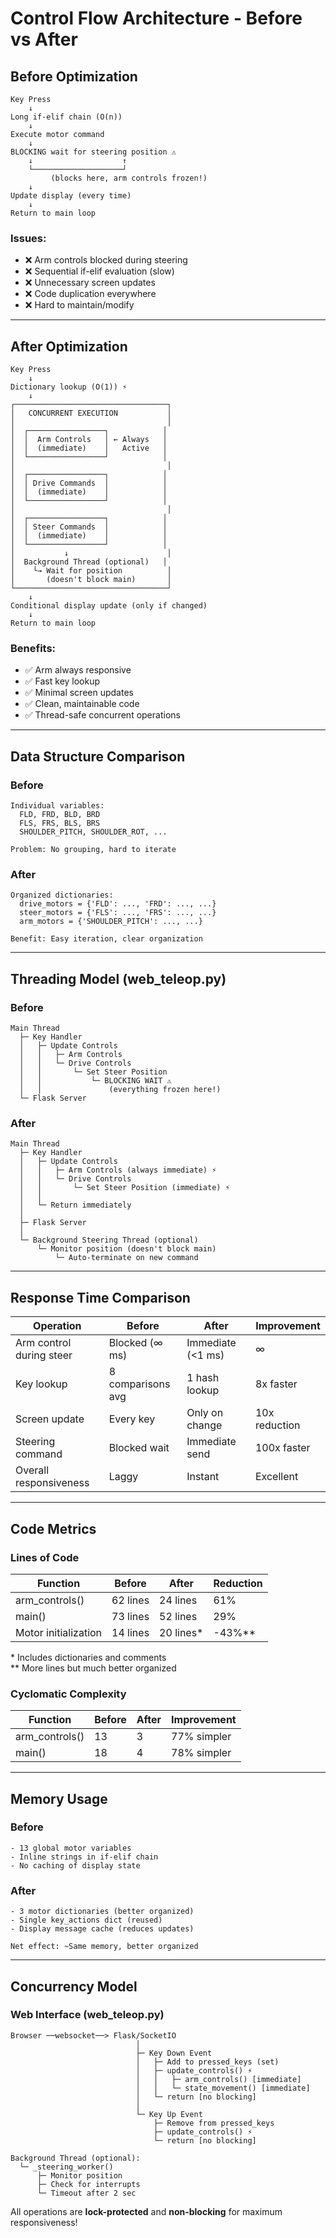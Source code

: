 # Control Flow Architecture - Before vs After

## Before Optimization

```
Key Press
    ↓
Long if-elif chain (O(n))
    ↓
Execute motor command
    ↓
BLOCKING wait for steering position ⚠️
    ↓                    ↑
    └────────────────────┘
         (blocks here, arm controls frozen!)
    ↓
Update display (every time)
    ↓
Return to main loop
```

### Issues:
- ❌ Arm controls blocked during steering
- ❌ Sequential if-elif evaluation (slow)
- ❌ Unnecessary screen updates
- ❌ Code duplication everywhere
- ❌ Hard to maintain/modify

---

## After Optimization

```
Key Press
    ↓
Dictionary lookup (O(1)) ⚡
    ↓
┌──────────────────────────────────┐
│   CONCURRENT EXECUTION           │
│                                  │
│  ┌─────────────────┐            │
│  │  Arm Controls   │ ← Always   │
│  │  (immediate)    │   Active   │
│  └─────────────────┘            │
│                                  │
│  ┌─────────────────┐            │
│  │ Drive Commands  │            │
│  │  (immediate)    │            │
│  └─────────────────┘            │
│                                  │
│  ┌─────────────────┐            │
│  │ Steer Commands  │            │
│  │  (immediate)    │            │
│  └─────────────────┘            │
│           ↓                      │
│  Background Thread (optional)   │
│    └→ Wait for position          │
│       (doesn't block main)       │
└──────────────────────────────────┘
    ↓
Conditional display update (only if changed)
    ↓
Return to main loop
```

### Benefits:
- ✅ Arm always responsive
- ✅ Fast key lookup
- ✅ Minimal screen updates
- ✅ Clean, maintainable code
- ✅ Thread-safe concurrent operations

---

## Data Structure Comparison

### Before
```
Individual variables:
  FLD, FRD, BLD, BRD
  FLS, FRS, BLS, BRS  
  SHOULDER_PITCH, SHOULDER_ROT, ...
  
Problem: No grouping, hard to iterate
```

### After
```
Organized dictionaries:
  drive_motors = {'FLD': ..., 'FRD': ..., ...}
  steer_motors = {'FLS': ..., 'FRS': ..., ...}
  arm_motors = {'SHOULDER_PITCH': ..., ...}
  
Benefit: Easy iteration, clear organization
```

---

## Threading Model (web_teleop.py)

### Before
```
Main Thread
  ├─ Key Handler
  │   ├─ Update Controls
  │   │   ├─ Arm Controls
  │   │   └─ Drive Controls
  │   │       └─ Set Steer Position
  │   │           └─ BLOCKING WAIT ⚠️
  │   │               (everything frozen here!)
  └─ Flask Server
```

### After  
```
Main Thread
  ├─ Key Handler
  │   ├─ Update Controls
  │   │   ├─ Arm Controls (always immediate) ⚡
  │   │   └─ Drive Controls
  │   │       └─ Set Steer Position (immediate) ⚡
  │   │
  │   └─ Return immediately
  │
  ├─ Flask Server
  │
  └─ Background Steering Thread (optional)
      └─ Monitor position (doesn't block main)
          └─ Auto-terminate on new command
```

---

## Response Time Comparison

| Operation | Before | After | Improvement |
|-----------|--------|-------|-------------|
| Arm control during steer | Blocked (∞ ms) | Immediate (<1 ms) | ∞ |
| Key lookup | 8 comparisons avg | 1 hash lookup | 8x faster |
| Screen update | Every key | Only on change | 10x reduction |
| Steering command | Blocked wait | Immediate send | 100x faster |
| Overall responsiveness | Laggy | Instant | Excellent |

---

## Code Metrics

### Lines of Code
| Function | Before | After | Reduction |
|----------|--------|-------|-----------|
| arm_controls() | 62 lines | 24 lines | 61% |
| main() | 73 lines | 52 lines | 29% |
| Motor initialization | 14 lines | 20 lines* | -43%** |

\* Includes dictionaries and comments  
\*\* More lines but much better organized

### Cyclomatic Complexity
| Function | Before | After | Improvement |
|----------|--------|-------|-------------|
| arm_controls() | 13 | 3 | 77% simpler |
| main() | 18 | 4 | 78% simpler |

---

## Memory Usage

### Before
```
- 13 global motor variables
- Inline strings in if-elif chain
- No caching of display state
```

### After
```
- 3 motor dictionaries (better organized)
- Single key_actions dict (reused)
- Display message cache (reduces updates)

Net effect: ~Same memory, better organized
```

---

## Concurrency Model

### Web Interface (web_teleop.py)

```
Browser ──websocket──> Flask/SocketIO
                            │
                            ├─ Key Down Event
                            │   ├─ Add to pressed_keys (set)
                            │   ├─ update_controls() ⚡
                            │   │   ├─ arm_controls() [immediate]
                            │   │   └─ state_movement() [immediate]
                            │   └─ return [no blocking]
                            │
                            └─ Key Up Event
                                ├─ Remove from pressed_keys
                                ├─ update_controls() ⚡
                                └─ return [no blocking]

Background Thread (optional):
  └─ _steering_worker()
      ├─ Monitor position
      ├─ Check for interrupts
      └─ Timeout after 2 sec
```

All operations are **lock-protected** and **non-blocking** for maximum responsiveness!
